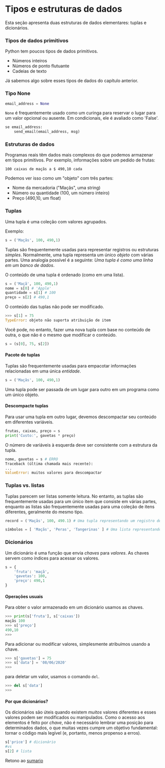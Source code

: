 # Tipos e estruturas de dados

Esta seção apresenta duas estruturas de dados elementares: tuplas e dicionários.

### Tipos de dados primitivos

Python tem poucos tipos de dados primitivos.

* Números inteiros
* Números de ponto flutuante
* Cadeias de texto

Já sabemos algo sobre esses tipos de dados do capítulo anterior.

### Tipo None

``` python
email_address = None
```

`None` é frequentemente usado como um curinga para reservar o lugar para um valor opcional ou ausente. Em condicionais, ele é avaliado como 'False'.

``` python
se email_address:
    send_email(email_address, msg)
```

### Estruturas de dados

Programas reais têm dados mais complexos do que podemos armazenar em tipos primitivos. Por exemplo, informações sobre um pedido de frutas:

``` código
100 caixas de maçãs a $ 490,10 cada
```

Podemos ver isso como um "objeto" com três partes:

* Nome da mercadoria ("Maçãs", uma string)
* Número ou quantidade (100, um número inteiro)
* Preço (490,10, um float)

### Tuplas

Uma tupla é uma coleção com valores agrupados.

Exemplo:

``` python
s = ('Maçãs', 100, 490,1)
```

Tuplas são frequentemente usadas para representar registros ou estruturas *simples*.
Normalmente, uma tupla representa um único *objeto* com várias partes. Uma analogia possível é a seguinte: *Uma tupla é como uma linha em um banco de dados*.

O conteúdo de uma tupla é ordenado (como em uma lista).

``` python
s = ('Maçã', 100, 490,1)
nome = s[0] # 'Apple'
quantidade = s[1] # 100
preço = s[2] # 490,1
```

O conteúdo das tuplas não pode ser modificado.

``` python
>>> s[1] = 75
TypeError: objeto não suporta atribuição de item
```

Você pode, no entanto, fazer uma nova tupla com base no conteúdo de outra, o que não é o mesmo que modificar o conteúdo.

``` python
s = (s[0], 75, s[2])
```

#### Pacote de tuplas

Tuplas são frequentemente usadas para empacotar informações relacionadas em uma única *entidade*.

``` python
s = ('Maçãs', 100, 490,1)
```

Uma tupla pode ser passada de um lugar para outro em um programa como um único objeto.

#### Descompacte tuplas

Para usar uma tupla em outro lugar, devemos descompactar seu conteúdo em diferentes variáveis.

``` python
frutas, caixas, preço = s
print('Custo:', gavetas * preço)
```

O número de variáveis ​​à esquerda deve ser consistente com a estrutura da tupla.

``` python
nome, gavetas = s # ERRO
Traceback (última chamada mais recente):
...
ValueError: muitos valores para descompactar
```

### Tuplas vs. listas

Tuplas parecem ser listas somente leitura. No entanto, as tuplas são frequentemente usadas para um único item que consiste em várias partes, enquanto as listas são frequentemente usadas para uma coleção de itens diferentes, geralmente do mesmo tipo.

``` python
record = ('Maçãs', 100, 490.1) # Uma tupla representando um registro dentro de um pedido de frutas

símbolos = [ 'Maçãs', 'Peras', 'Tangerinas' ] # Uma lista representando três frutas diferentes.
```

### Dicionários

Um dicionário é uma função que envia *chaves* para *valores*. As chaves servem como índices para acessar os valores.

``` python
s = {
    'fruta': 'maçã',
    'gavetas': 100,
    'preço': 490,1
}
```

#### Operações usuais

Para obter o valor armazenado em um dicionário usamos as chaves.

``` python
>>> print(s['fruta'], s['caixas'])
maçãs 100
>>> s['preço']
490,10
>>>
```

Para adicionar ou modificar valores, simplesmente atribuímos usando a chave.

``` python
>>> s['gavetas'] = 75
>>> s['data'] = '08/06/2020'
>>>
```

para deletar um valor, usamos o comando `del`.

``` python
>>> del s['data']
>>>
```

#### Por que dicionários?

Os dicionários são úteis quando existem *muitos* valores diferentes e esses valores podem ser modificados ou manipulados. Como o acesso aos elementos é feito por *chave*, não é necessário lembrar uma posição para determinados dados, o que muitas vezes cumpre um objetivo fundamental: tornar o código mais legível (e, portanto, menos propenso a erros).

``` python
s['price'] # dicionário
#vs
s[2] # lista
```


Retono ao [sumario](/Notas/02_Estructuras_e_funcoes/00_Resumo.md)